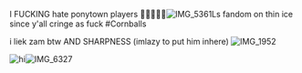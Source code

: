 I FUCKING hate ponytown players
🤤🤤🤤🤤🤤![IMG_5361](https://github.com/user-attachments/assets/86551ec7-3a5e-45d7-8a24-6a1cbf98d95f)Ls fandom on thin ice since y'all cringe as fuck #Cornballs 

i liek zam btw AND SHARPNESS (imlazy to put him inhere)
![IMG_1952](https://github.com/user-attachments/assets/9bdb2119-8115-4d49-9f96-0e991289969b)



![hi](https://github.com/user-attachments/assets/1da95082-c059-4266-ad80-c0c55b31abb5)![IMG_6327](https://github.com/user-attachments/assets/7da6db0c-20ac-48d0-96e7-7fc0e274139a)

